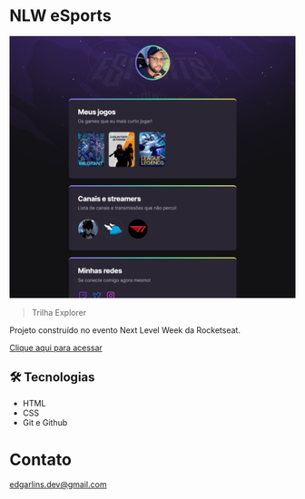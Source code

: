 # NLW eSports

![preview](./.github/preview.png)

>Trilha Explorer

Projeto construído no evento Next Level Week da Rocketseat.

[Clique aqui para acessar](https://edgar-lins.github.io/nlw-eSports-explorer/)

## 🛠 Tecnologias 

- HTML
- CSS
- Git e Github

# Contato

edgarlins.dev@gmail.com